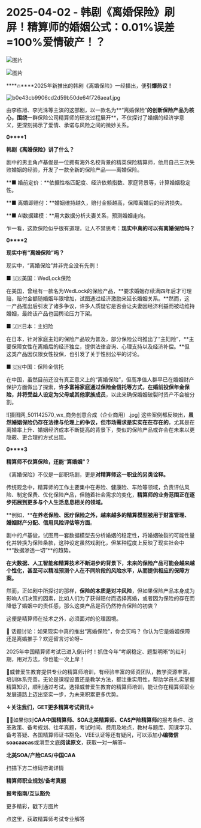 # 2025-04-02 - 韩剧《离婚保险》刷屏！精算师的婚姻公式：0.01%误差=100%爱情破产！？

![图片](https://mmbiz.qpic.cn/mmbiz_jpg/mK3FpI9af4kg4PH3You8v1p2s4zAl35ZxNnxg0MdNmVTvH2IJcatox7FnBcNAnYE4JN8ZPBDeK1yLvRwqaptmA/640?wx_fmt=jpeg&wxfrom=5&wx_lazy=1&wx_co=1&tp=webp)

![图片](https://mmbiz.qpic.cn/sz_mmbiz_gif/mK3FpI9af4nSfVwvozd64cQ7rcicg9NY7aDpmlQHeubb1vZMYf0AYBKd0R4BYEutuL8zyMe4NKXjT1d6SMzlM4g/640?wx_fmt=gif&from=appmsg&wxfrom=5&wx_lazy=1&wx_co=1&tp=webp)

****🔥****2025年新推出的韩剧《离婚保险》一经播出，便**引爆热议！**

![b0e43cb9906cd2d59b50de64f726aeaf.jpg](https://mmbiz.qpic.cn/sz_mmbiz_jpg/mK3FpI9af4kDsL0ofCcSNGaaHP3KKekOtUQf1tWVgRnHOLyl2HGeKqepWdmOZwatvcMgEqzRbMbeIwx0DlvQPw/640?wx_fmt=jpeg&from=appmsg&tp=webp&wxfrom=5&wx_lazy=1)

由李栋旭、李光洙等主演的这部剧，以一款名为**“离婚保险”**的创新保险产品为核心，围绕**一群保险公司精算师的研发过程展开**，不仅探讨了婚姻的经济学意义，更深刻揭示了爱情、承诺与风险之间的微妙关系。

**0****1**

**韩剧《离婚保险》讲了什么？**

剧中的男主角卢基俊是一位拥有海外名校背景的精英保险精算师，他用自己三次失败婚姻的经验，开发了一款全新的保险产品——离婚保险。

**■ 婚前定价：**依据性格匹配度、经济依赖指数、家庭背景等，计算婚姻稳定性。

**■ 离婚即赔付：**婚姻维持越久，赔付金额越高，保障离婚后的经济损失。

**■ AI数据建模：**用大数据分析夫妻关系，预测婚姻走向。

乍一看，这款保险似乎很有道理，让人不禁思考：**现实中真的可以有离婚保险吗？**


**0****2**

**现实中有“离婚保险”吗？**

现实中，“离婚保险”并非完全没有先例！

■ 🇺🇸美国：WedLock保险

在美国，曾经有一款名为WedLock的保险产品，**要求婚姻存续满四年后才可理赔，赔付金额随婚姻年限增加，试图通过经济激励来延长婚姻关系。**然而，这一产品推出后引发了诸多争议，许多人质疑它是否会让夫妻因经济利益而被动维持婚姻，最终该产品也因舆论压力下架。

■ 🇯🇵日本：主妇险

在日本，针对家庭主妇的保险产品较为普及，部分保险公司推出了“主妇险”，**主要保障女性在离婚后的经济独立，提供法律咨询、心理支持以及经济补偿。**但这类产品因仅限女性投保，也引发了关于性别公平的讨论。

■ 🇨🇳中国：保险金信托

在中国，虽然目前还没有真正意义上的“离婚保险”，但高净值人群早已在婚姻财产保护方面做出了探索，**许多富裕家庭通过保险金信托等方式，在婚前投保年金保险，并将受益人设定为父母或其他家族成员**，以此来确保婚姻破裂时资产不会被分割。

![摄图网_501142570_wx_商务创意合成（企业商用）.jpg]
这些案例都反映出，**虽然婚姻保险仍存在法律与伦理上的争议，但市场需求是实实在在存在的**，尤其是在离婚率上升、婚姻经济成本不断提高的背景下，类似的保险产品或许会在未来以更隐蔽、更合理的方式出现。

**0****3**

**精算师不仅算保险，还能“算婚姻”？**

《离婚保险》不仅是一部职场剧，更是**对精算师这一职业的另类诠释。**

传统观念中，精算师的工作主要集中在寿险、健康险、车险等领域，负责评估风险、制定保费、优化保险产品，但随着社会需求的变化，**精算师的业务范围正在逐步拓展到更多与个人生活息息相关的领域。**

**例如，****在养老保险、医疗保险之外，越来越多的精算模型被用于财富管理、婚姻财产分配、信用风险评估等方面**。

剧中的卢基俊，试图用一套数据模型去分析婚姻的稳定性，将婚姻破裂的可能性量化并转换为保险条款，这种设定虽然戏剧化，但某种程度上反映了现实社会中**“数据渗透一切”**的趋势。


**在大数据、人工智能和精算技术不断进步的背景下，未来的保险产品可能会越来越个性化，甚至可以精准预测个人在不同阶段的风险水平，从而提供相应的保障方案。**

然而，正如剧中所探讨的那样，**保险的本质是对冲风险**，但如果保险产品本身成为影响人们决策的因素，比如人们为了获得赔付而选择离婚，或者因为保险的存在而降低了婚姻中的责任感，那么这类产品是否仍然符合保险的初衷？

这便是精算师在技术之外，必须面对的伦理困境。

📢 话题讨论：如果现实中真的推出“离婚保险”，你会买吗？ 你认为它是婚姻保障还是离婚推手？欢迎留言讨论呀~

2025年中国精算师考试已进入倒计时！抓住今年“考纲稳定、题型明晰”的红利期，用对方法，你也能一次上岸！

🙋威普爱生教育提供专业的精算师培训，有经验丰富的师资团队，教学资源丰富，培训体系完善。无论是课程设置还是教学方法，都注重实用性，帮助学员扎实掌握精算知识，顺利通过考试。选择威普爱生教育的精算师培训，能让你在精算师职业发展道路上迈出坚实一步，为未来积累更多优势。


**↓关注我们，GET更多精算考试资讯↓**

**💁‍♀️**如果你对**CAA中国精算师、SOA北美精算师、CAS产险精算师**的报考条件、改革政策、备考规划、往年真题，考试时间、费用及地点，教材与题库、网课学习、备考答疑、各国精算师证书豁免、VEE认证等还有疑问，可以添加**小编微信soacaacas**或滑至文底**阅读原文**，获取一对一解答~

**北美SOA/产险CAS/中国CAA**

扫描下方二维码咨询详情


**精算师职业规划/备考真题**

**报考指南/互认豁免**

更多精彩，戳下方图片



[](http://mp.weixin.qq.com/s?__biz=Mzg5ODgxNDE0NQ==&mid=2247499489&idx=1&sn=28bc71f9486a17b4e2a1e8576252b8af&chksm=c05e674ff729ee59dc54a8f5e5fdeacd3fa24632cb9fea93f694e23708dddce948576251acd3&scene=21#wechat_redirect)

[](https://mp.weixin.qq.com/s?__biz=Mzg5ODgxNDE0NQ==&mid=2247502677&idx=1&sn=cefd4f3389b590c0a600846f1feb99d4&scene=21#wechat_redirect)

[](http://mp.weixin.qq.com/s?__biz=Mzg5ODgxNDE0NQ==&mid=2247499760&idx=1&sn=16dd1f8015b2fdf0d3f5c47ddf2fcace&chksm=c05e665ef729ef4854ae8257ec868b9532dcfb6820e0234ab54e19cc8c68e8eb7ecffbcb5525&scene=21#wechat_redirect)

[](https://mp.weixin.qq.com/s?__biz=Mzg5ODgxNDE0NQ==&mid=2247499760&idx=1&sn=16dd1f8015b2fdf0d3f5c47ddf2fcace&scene=21#wechat_redirect)




点这里，获取精算师考试专业解答
